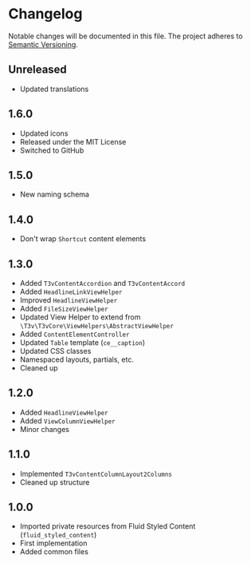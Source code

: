 Changelog
=========

Notable changes will be documented in this file. The project adheres to [Semantic Versioning].

Unreleased
----------

* Updated translations

1.6.0
-----

* Updated icons
* Released under the MIT License
* Switched to GitHub

1.5.0
-----

* New naming schema

1.4.0
-----

* Don't wrap `Shortcut` content elements

1.3.0
-----

* Added `T3vContentAccordion` and `T3vContentAccord`
* Added `HeadlineLinkViewHelper`
* Improved `HeadlineViewHelper`
* Added `FileSizeViewHelper`
* Updated View Helper to extend from `\T3v\T3vCore\ViewHelpers\AbstractViewHelper`
* Added `ContentElementController`
* Updated `Table` template (`ce__caption`)
* Updated CSS classes
* Namespaced layouts, partials, etc.
* Cleaned up

1.2.0
-----

* Added `HeadlineViewHelper`
* Added `ViewColumnViewHelper`
* Minor changes

1.1.0
-----

* Implemented `T3vContentColumnLayout2Columns`
* Cleaned up structure

1.0.0
-----

* Imported private resources from Fluid Styled Content (`fluid_styled_content`)
* First implementation
* Added common files

[Semantic Versioning]: http://semver.org "Semantic Versioning"